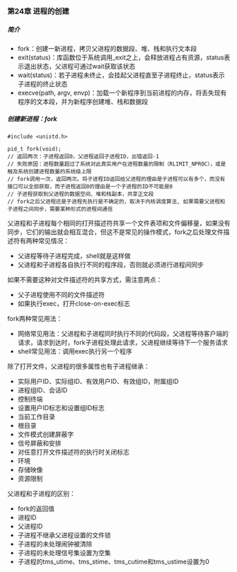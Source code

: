 ### 第24章 进程的创建

##### 简介

* fork：创建一新进程，拷贝父进程的数据段、堆、栈和执行文本段
* exit(status)：库函数位于系统调用_exit之上，会释放进程占有资源，status表示退出状态，父进程可通过wait获取该状态
* wait(status)：若子进程未终止，会挂起父进程直至子进程终止，status表示子进程的终止状态
* execve(path, argv, envp)：加载一个新程序到当前进程的内存，将丢失现有程序的文本段，并为新程序创建堆、栈和数据段

##### 创建新进程：fork

```
#include <unistd.h>

pid_t fork(void);
// 返回两次：子进程返回0，父进程返回子进程ID，出错返回-1
// 失败原因：进程数量超过了系统对此真实用户在进程数量的限制（RLIMIT_NPROC），或是触及系统创建进程数量的系统级上限
// fork调用一次，返回两次。将子进程ID返回给父进程的理由是子进程可以有多个，而没有接口可以全部获取，而子进程返回0的理由是一个子进程的ID不可能是0
// 子进程获取到父进程的数据空间、堆和栈副本，共享正文段
// fork之后父进程还是子进程先执行是不确定的，取决于内核调度算法, 如果需要父进程和子进程之间同步，需要某种形式的进程间通信
```

父进程和子进程每个相同的打开描述符共享一个文件表项和文件偏移量，如果没有同步，它们的输出就会相互混合，但这不是常见的操作模式，fork之后处理文件描述符有两种常见情况：

- 父进程等待子进程完成，shell就是这样做
- 父进程和子进程各自执行不同的程序段，否则就必须进行进程间同步

如果不需要这种对文件描述符的共享方式，需注意两点：

* 父子进程使用不同的文件描述符
* 如果执行exec，打开close-on-exec标志

fork两种常见用法：

- 网络常见用法：父进程和子进程同时执行不同的代码段，父进程等待客户端的请求，请求到达时，fork子进程处理此请求，父进程继续等待下一个服务请求
- shell常见用法：调用exec执行另一个程序

除了打开文件，父进程的很多属性也有子进程继承：

- 实际用户ID、实际组ID、有效用户ID、有效组ID，附属组ID
- 进程组ID、会话ID
- 控制终端
- 设置用户ID标志和设置组ID标志
- 当前工作目录
- 根目录
- 文件模式创建屏蔽字
- 信号屏蔽和安排
- 对任意打开文件描述符的执行时关闭标志
- 环境
- 存储映像
- 资源限制

父进程和子进程的区别：

- fork的返回值
- 进程ID
- 父进程ID
- 子进程不继承父进程设置的文件锁
- 子进程的未处理闹钟被清除
- 子进程的未处理信号集设置为空集
- 子进程的tms_utime、tms_stime、tms_cutime和tms_ustime设置为0

